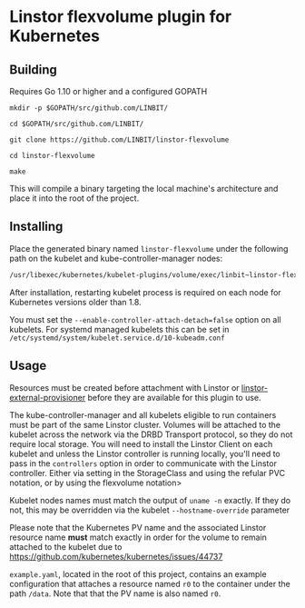 # Linstor flexvolume plugin for Kubernetes

## Building

Requires Go 1.10 or higher and a configured GOPATH

`mkdir -p $GOPATH/src/github.com/LINBIT/`

`cd $GOPATH/src/github.com/LINBIT/`

`git clone https://github.com/LINBIT/linstor-flexvolume`

`cd linstor-flexvolume`

`make`

This will compile a binary targeting the local machine's architecture and
place it into the root of the project.

## Installing

Place the generated binary named `linstor-flexvolume` under the following path
on the kubelet and kube-controller-manager nodes:

```bash
/usr/libexec/kubernetes/kubelet-plugins/volume/exec/linbit~linstor-flexvolume/
```
After installation, restarting kubelet process is required on each node
for Kubernetes versions older than 1.8.

You must set the `--enable-controller-attach-detach=false` option on all
kubelets. For systemd managed kubelets this can be set in
`/etc/systemd/system/kubelet.service.d/10-kubeadm.conf`

## Usage

Resources must be created before attachment with Linstor or
[linstor-external-provisioner](https://github.com/LINBIT/linstor-external-provisioner) before
they are available for this plugin to use.

The kube-controller-manager and all kubelets eligible to run containers must be
part of the same Linstor cluster. Volumes will be attached to the kubelet
across the network via the DRBD Transport protocol, so they do not require local
storage. You will need to install the Linstor Client on each kubelet and
unless the Linstor controller is running locally, you'll need to pass in the
`controllers` option in order to communicate with the Linstor controller.
Either via setting in the StorageClass and using the refular PVC notation, or
by using the flexvolume notation>

Kubelet nodes names must match the output of `uname -n` exactly. If they do not,
this may be overridden via the kubelet `--hostname-override` parameter

Please note that the Kubernetes PV name and the associated Linstor resource
name **must** match exactly in order for the volume to remain attached to the
kubelet due to https://github.com/kubernetes/kubernetes/issues/44737

`example.yaml`, located in the root of this project, contains an example
configuration that attaches a resource named `r0` to the container under the path
`/data`. Note that that the PV name is also named `r0`.
